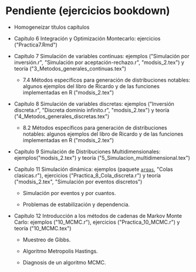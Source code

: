 Pendiente (ejercicios bookdown)
=========

* Homogeneizar títulos capítulos

* Capítulo 6 Integración y Optimización Montecarlo: 
  ejercicios ("Practica7.Rmd")

* Capítulo 7 Simulación de variables continuas: 
  ejemplos ("Simulación por inversión.r", "Simulación por aceptación-rechazo.r", "modsis_2.tex") 
  y teoría ("3_Metodos_generales_continuas.tex")

    - 7.4 Métodos específicos para generación de distribuciones notables: 
      algunos ejemplos del libro de Ricardo y de las funciones implementadas en R ("modsis_2.tex")

* Capítulo 8 Simulación de variables discretas: 
  ejemplos ("Inversión discreta.r", "Discreta dominio infinito.r", "modsis_2.tex") 
  y teoría ("4_Metodos_generales_discretas.tex")

    - 8.2 Métodos específicos para generación de distribuciones notables: 
      algunos ejemplos del libro de Ricardo y de las funciones implementadas en R ("modsis_2.tex")

* Capítulo 9 Simulación de Distribuciones Multidimensionales: 
  ejemplos("modsis_2.tex") 
  y teoría ("5_Simulacion_multidimensional.tex")

* Capítulo 11 Simulación dinámica:
  ejemplos (paquete [`arqas`](https://cran.r-project.org/src/contrib/Archive/arqas), 
  "Colas clasicas.r"), 
  ejercicios ("Practica_8_Cola_discreta.r")
  y teoría ("modsis_2.tex", "Simulación por eventos discretos")

    - Simulación por eventos y por cuantos. 
  
    - Problemas de estabilización y dependencia.

* Capítulo 12 Introducción a los métodos de cadenas de Markov Monte Carlo:
  ejemplos ("10_MCMC.r"), 
  ejercicios ("Practica_10_MCMC.r")
  y teoría ("10_MCMC.tex")

    - Muestreo de Gibbs. 
  
    - Algoritmo Metropolis Hastings. 
  
    - Diagnosis de un algoritmo MCMC.
